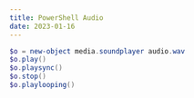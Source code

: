 ```yaml
---
title: PowerShell Audio
date: 2023-01-16
---
```


```powershell
$o = new-object media.soundplayer audio.wav
$o.play()
$o.playsync()
$o.stop()
$o.playlooping()
```

